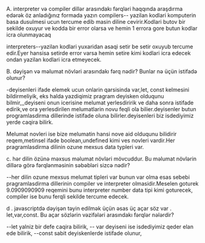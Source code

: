 A.  interpreter və compiler dillər arasındakı fərqləri haqqında araşdırma edərək öz anladığınız formada yazın
compilers-- yazilan kodlari komputerin basa dusulmesi ucun  tercume edib masin diline cevirir.Kodlari butov bir sekilde oxuyur ve kodda bir error olarsa ve hemin 1 errora gore butun  kodlar icra olunmayacaq


interpreters--yazilan kodlari yuxaridan asaqi setir be setir oxuyub tercume edir.Eyer hansisa setirde error varsa hemin setire kimi kodlari icra edecek ondan yazilan kodlari icra etmeyecek.







B.  dəyişən və məlumat növləri arasındakı fərq nədir? Bunlar nə üçün istifadə olunur?

-deyisenleri ifade elemek ucun onlarin qarsisinda var,let, const kelmesini bildirmeliyik, eks halda yazdiqimiz pragram deyisken olduqunu bilmir,,,deyiseni onun icerisine melumat yerlesdiririk ve daha sonra istifade edirik,ve ora yerlesdirilen melumatlarin novu feqli ola bilier.deyisenler butun programlasdirma dillerinde istifade oluna bilirler.deyisenleri biz isdediyimiz yerde caqira bilirk.

Melumat novleri ise bize melumatin hansi nove aid olduqunu bilidirir reqem,metinsel ifade boolean,undefined kimi ves novleri vardir.Her pragramlasdirma dilinin ozune mexsus data typleri var.


c.  hər dilin özünə məxsus məlumat növləri mövcuddur. Bu məlumat növlərin dillərə görə fərqlənməsinin səbəbləri sizcə nədir? 

--her dilin ozune mexsus melumat tipleri var bunun var olma esas sebebi pragramlasdirma dillerinin compiler ve interpreter olmasidir.Meselen goturek 9.0909090909 reqemini bunu interpreter number data tipi kimi goturecek, compiler ise bunu ferqli sekilde tercume edecek.


d . javascriptdə dəyişən təyin edilmək üçün əsas üç açar söz var . let,var,const. Bu açar sözlərin vəzifələri arasındakı fərqlər nələrdir? 

--let yalniz bir defe caqira bilirik,
-- var deyiseni ise isdediyimiz qeder elan ede bilirik,
--const sabit deyiskenlerde istifade olunur,

